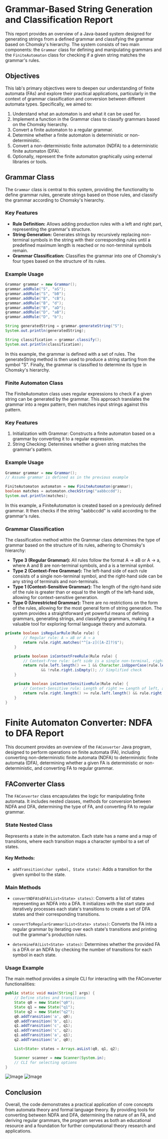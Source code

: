 # Grammar-Based String Generation and Classification Report

This report provides an overview of a Java-based system designed for generating strings from a defined grammar and classifying the grammar based on Chomsky's hierarchy. The system consists of two main components: the `Grammar` class for defining and manipulating grammars and the `FiniteAutomaton` class for checking if a given string matches the grammar's rules.

## Objectives
This lab's primary objectives were to deepen our understanding of finite automata (FAs) and explore their practical applications, particularly in the context of grammar classification and conversion between different automata types. Specifically, we aimed to:

1. Understand what an automaton is and what it can be used for.
2. Implement a function in the Grammar class to classify grammars based on the Chomsky hierarchy.
3. Convert a finite automaton to a regular grammar.
4. Determine whether a finite automaton is deterministic or non-deterministic.
5. Convert a non-deterministic finite automaton (NDFA) to a deterministic finite automaton (DFA).
6. Optionally, represent the finite automaton graphically using external libraries or tools.

## Grammar Class

The `Grammar` class is central to this system, providing the functionality to define grammar rules, generate strings based on those rules, and classify the grammar according to Chomsky's hierarchy.

### Key Features

- **Rule Definition:** Allows adding production rules with a left and right part, representing the grammar's structure.
- **String Generation:** Generates strings by recursively replacing non-terminal symbols in the string with their corresponding rules until a predefined maximum length is reached or no non-terminal symbols remain.
- **Grammar Classification:** Classifies the grammar into one of Chomsky's four types based on the structure of its rules.

### Example Usage

```java
Grammar grammar = new Grammar();
grammar.addRule("S", "aS");
grammar.addRule("S", "bB");
grammar.addRule("B", "cB");
grammar.addRule("B", "d");
grammar.addRule("B", "aD");
grammar.addRule("D", "aB");
grammar.addRule("D", "b");

String generatedString = grammar.generateString("S");
System.out.println(generatedString);

String classification = grammar.classify();
System.out.println(classification);
```

In this example, the grammar is defined with a set of rules. The generateString method is then used to produce a string starting from the symbol "S". Finally, the grammar is classified to determine its type in Chomsky's hierarchy.
### Finite Automaton Class
The FiniteAutomaton class uses regular expressions to check if a given string can be generated by the grammar. This approach translates the grammar into a regex pattern, then matches input strings against this pattern.

### Key Features
1. Initialization with Grammar: Constructs a finite automaton based on a grammar by converting it to a regular expression.
2. String Checking: Determines whether a given string matches the grammar's pattern.

### Example Usage
```java
Grammar grammar = new Grammar();
// Assume grammar is defined as in the previous example

FiniteAutomaton automaton = new FiniteAutomaton(grammar);
boolean matches = automaton.checkString("aabbccdd");
System.out.println(matches);
```

In this example, a FiniteAutomaton is created based on a previously defined grammar. It then checks if the string "aabbccdd" is valid according to the grammar's rules.

### Grammar Classification
The classification method within the Grammar class determines the type of grammar based on the structure of its rules, adhering to Chomsky's hierarchy:

- **Type 3 (Regular Grammar):** All rules follow the format A → aB or A → a, where A and B are non-terminal symbols, and a is a terminal symbol.
- **Type 2 (Context-Free Grammar):** The left-hand side of each rule consists of a single non-terminal symbol, and the right-hand side can be any string of terminals and non-terminals.
- **Type 1 (Context-Sensitive Grammar):** The length of the right-hand side of the rule is greater than or equal to the length of the left-hand side, allowing for context-sensitive generation.
- **Type 0 (Unrestricted Grammar):** There are no restrictions on the form of the rules, allowing for the most general form of string generation.
The system provides a straightforward yet powerful means of defining grammars, generating strings, and classifying grammars, making it a valuable tool for exploring formal language theory and automata.

```java
private boolean isRegularRule(Rule rule) {
        // Regular rule: A → aB or A → a
        return rule.right.matches("^[a-z]([A-Z]?)$");
    }

    private boolean isContextFreeRule(Rule rule) {
        // Context-Free rule: Left side is a single non-terminal, right side can be anything
        return rule.left.length() == 1 && Character.isUpperCase(rule.left.charAt(0))
                && !rule.right.isEmpty(); // Simplified check
    }

    private boolean isContextSensitiveRule(Rule rule) {
        // Context-Sensitive rule: Length of right >= Length of left, and right side includes at least one non-terminal
        return rule.right.length() >= rule.left.length() && rule.right.matches(".*[A-Z].*");
    }
}
```

# Finite Automaton Converter: NDFA to DFA Report

This document provides an overview of the `FAConverter` Java program, designed to perform operations on finite automata (FA), including converting non-deterministic finite automata (NDFA) to deterministic finite automata (DFA), determining whether a given FA is deterministic or non-deterministic, and converting FA to regular grammar.

## FAConverter Class

The `FAConverter` class encapsulates the logic for manipulating finite automata. It includes nested classes, methods for conversion between NDFA and DFA, determining the type of FA, and converting FA to regular grammar.

### State Nested Class

Represents a state in the automaton. Each state has a name and a map of transitions, where each transition maps a character symbol to a set of states.

#### Key Methods:

- `addTransition(char symbol, State state)`: Adds a transition for the given symbol to the state.

### Main Methods

- `convertNDFAtoDFA(List<State> states)`: Converts a list of states representing an NDFA into a DFA. It initializes with the start state and iteratively processes each state's transitions to create a set of DFA states and their corresponding transitions.

- `convertToRegularGrammar(List<State> states)`: Converts the FA into a regular grammar by iterating over each state's transitions and printing out the grammar's production rules.

- `determineFA(List<State> states)`: Determines whether the provided FA is a DFA or an NDFA by checking the number of transitions for each symbol in each state.

### Usage Example

The main method provides a simple CLI for interacting with the FAConverter functionalities:

```java
public static void main(String[] args) {
    // Define states and transitions
    State q0 = new State("q0");
    State q1 = new State("q1");
    State q2 = new State("q2");
    q0.addTransition('a', q0);
    q0.addTransition('b', q1);
    q1.addTransition('c', q1);
    q1.addTransition('c', q2);
    q1.addTransition('a', q1);
    q2.addTransition('a', q0);

    List<State> states = Arrays.asList(q0, q1, q2);

    Scanner scanner = new Scanner(System.in);
    // CLI for selecting options
}
```
![Image](https://github.com/MItan9/LFA-labs/blob/main/NFA.png)
![Image](https://github.com/MItan9/LFA-labs/blob/main/NFA%20to%20DFA.png)


## Conclusion 
Overall, the code demonstrates a practical application of core concepts from automata theory and formal language theory. By providing tools for converting between NDFA and DFA, determining the nature of an FA, and deriving regular grammars, the program serves as both an educational resource and a foundation for further computational theory research and applications.
